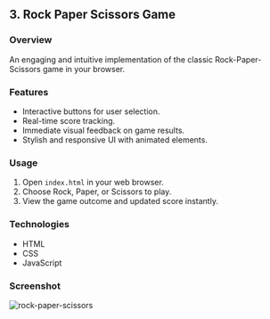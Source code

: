 ## 3. Rock Paper Scissors Game

### Overview
An engaging and intuitive implementation of the classic Rock-Paper-Scissors game in your browser.

### Features
- Interactive buttons for user selection.
- Real-time score tracking.
- Immediate visual feedback on game results.
- Stylish and responsive UI with animated elements.

### Usage
1. Open `index.html` in your web browser.
2. Choose Rock, Paper, or Scissors to play.
3. View the game outcome and updated score instantly.

### Technologies
- HTML
- CSS
- JavaScript

### Screenshot
![rock-paper-scissors](https://github.com/user-attachments/assets/5c09a77c-900f-4970-a535-dfb75be73b58)
